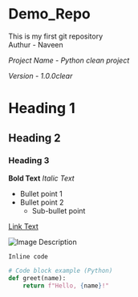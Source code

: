 # Demo_Repo
This is my first git repository
<br>
Authur - Naveen

*Project Name - Python clean project*

*Version - 1.0.0clear*

# Heading 1
## Heading 2
### Heading 3

**Bold Text**
*Italic Text*

- Bullet point 1
- Bullet point 2
  - Sub-bullet point

[Link Text](https://example.com)

![Image Description](https://example.com/image.jpg)

`Inline code`

```python
# Code block example (Python)
def greet(name):
    return f"Hello, {name}!"
